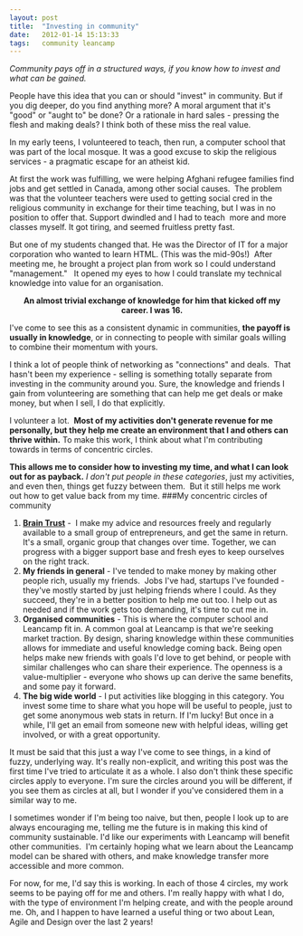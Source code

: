 ```yaml
---
layout: post
title:  "Investing in community"
date:   2012-01-14 15:13:33
tags:   community leancamp
---
```


*Community pays off in a structured ways, if you know how to invest and what can be gained.*

People have this idea that you can or should "invest" in community. But if you dig deeper, do you find anything more? A moral argument that it's "good" or "aught to" be done? Or a rationale in hard sales - pressing the flesh and making deals? I think both of these miss the real value.  

In my early teens, I volunteered to teach, then run, a computer school that was part of the local mosque. It was a good excuse to skip the religious services - a pragmatic escape for an atheist kid.

At first the work was fulfilling, we were helping Afghani refugee families find jobs and get settled in Canada, among other social causes.  The problem was that the volunteer teachers were used to getting social cred in the religious community in exchange for their time teaching, but I was in no position to offer that. Support dwindled and I had to teach  more and more classes myself. It got tiring, and seemed fruitless pretty fast.

But one of my students changed that. He was the Director of IT for a major corporation who wanted to learn HTML. (This was the mid-90s!)  After meeting me, he brought a project plan from work so I could understand "management."   It opened my eyes to how I could translate my technical knowledge into value for an organisation.
<p style="text-align: center;"><strong>An almost trivial exchange of knowledge for him that kicked off my career. I was 16.</strong></p>
I've come to see this as a consistent dynamic in communities, <strong>the payoff is usually in knowledge</strong>, or in connecting to people with similar goals willing to combine their momentum with yours.

I think a lot of people think of networking as "connections" and deals.  That hasn't been my experience - selling is something totally separate from investing in the community around you. Sure, the knowledge and friends I gain from volunteering are something that can help me get deals or make money, but when I sell, I do that explicitly.

I volunteer a lot.  <strong>Most of my activities don't generate revenue for me personally, but they help me create an environment that I and others can thrive within.</strong> To make this work, I think about what I'm contributing towards in terms of concentric circles.

**This allows me to consider how to investing my time, and what I can look out for as payback.** *I don't put people in these categories*, just my activities, and even then, things get fuzzy between them.  But it still helps me work out how to get value back from my time.
###My concentric circles of community
1. **[Brain Trust](https://dl.dropboxusercontent.com/u/6606104/Founder-Centric%20Public/Braintrust%20Welcome.pdf)** -  I make my advice and resources freely and regularly available to a small group of entrepreneurs, and get the same in return. It's a small, organic group that changes over time. Together, we can progress with a bigger support base and fresh eyes to keep ourselves on the right track.
1. **My friends in general** - I've tended to make money by making other people rich, usually my friends.  Jobs I've had, startups I've founded - they've mostly started by just helping friends where I could. As they succeed, they're in a better position to help me out too. I help out as needed and if the work gets too demanding, it's time to cut me in.
1. **Organised communities** - This is where the computer school and Leancamp fit in. A common goal at Leancamp is that we're seeking market traction. By design, sharing knowledge within these communities allows for immediate and useful knowledge coming back. Being open helps make new friends with goals I'd love to get behind, or people with similar challenges who can share their experience. The openness is a value-multiplier - everyone who shows up can derive the same benefits, and some pay it forward.
1. **The big wide world** - I put activities like blogging in this category. You invest some time to share what you hope will be useful to people, just to get some anonymous web stats in return. If I'm lucky! But once in a while, I'll get an email from someone new with helpful ideas, willing get involved, or with a great opportunity.
    
It must be said that this just a way I've come to see things, in a kind of fuzzy, underlying way. It's really non-explicit, and writing this post was the first time I've tried to articulate it as a whole. I also don't think these specific circles apply to everyone. I'm sure the circles around you will be different, if you see them as circles at all, but I wonder if you've considered them in a similar way to me.

I sometimes wonder if I'm being too naive, but then, people I look up to are always encouraging me, telling me the future is in making this kind of community sustainable. I'd like our experiments with Leancamp will benefit other communities.  I'm certainly hoping what we learn about the Leancamp model can be shared with others, and make knowledge transfer more accessible and more common.

For now, for me, I'd say this is working. In each of those 4 circles, my work seems to be paying off for me and others. I'm really happy with what I do, with the type of environment I'm helping create, and with the people around me. Oh, and I happen to have learned a useful thing or two about Lean, Agile and Design over the last 2 years!
